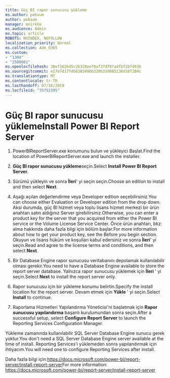 ```yaml
---
title: Güç BI rapor sunucusu yükleme
ms.author: pebaum
author: pebaum
manager: mnirkhe
ms.audience: Admin
ms.topic: article
ROBOTS: NOINDEX, NOFOLLOW
localization_priority: Normal
ms.collection: Adm_O365
ms.custom:
- "1304"
- "2500001"
ms.openlocfilehash: 38ef162bd5c26328ee70af37df07adfbf2bfd93b
ms.sourcegitcommit: e17e7d17fdb638349bb320b318085138d18f284c
ms.translationtype: MT
ms.contentlocale: tr-TR
ms.lasthandoff: 07/16/2019
ms.locfileid: "35752395"
---
```

# <a name="install-power-bi-report-server"></a><span data-ttu-id="9daf1-102">Güç BI rapor sunucusu yükleme</span><span class="sxs-lookup"><span data-stu-id="9daf1-102">Install Power BI Report Server</span></span>

1. <span data-ttu-id="9daf1-103">PowerBIReportServer.exe konumunu bulun ve yükleyici Başlat.</span><span class="sxs-lookup"><span data-stu-id="9daf1-103">Find the location of PowerBIReportServer.exe and launch the installer.</span></span>

2. <span data-ttu-id="9daf1-104">**Güç BI rapor sunucusu yükleme**seçin.</span><span class="sxs-lookup"><span data-stu-id="9daf1-104">Select **Install Power BI Report Server**.</span></span>

3. <span data-ttu-id="9daf1-105">Sürümü yükleyin ve sonra **İleri**' yi seçin seçin.</span><span class="sxs-lookup"><span data-stu-id="9daf1-105">Choose an edition to install and then select **Next**.</span></span>

4. <span data-ttu-id="9daf1-106">Aşağı açılan değerlendirme veya Developer edition seçebilirsiniz.</span><span class="sxs-lookup"><span data-stu-id="9daf1-106">You can choose either Evaluation or Developer edition from the drop down.</span></span>  <span data-ttu-id="9daf1-107">Aksi durumda, güç BI hizmet veya toplu lisans hizmet merkezi bir ürün anahtarı satın aldığınız Server girebilirsiniz.</span><span class="sxs-lookup"><span data-stu-id="9daf1-107">Otherwise, you can enter a product key for the server that you acquired from either the Power BI service or the Volume License Service Center.</span></span> <span data-ttu-id="9daf1-108">Önce ürün anahtarı, bkz: alma hakkında daha fazla bilgi için bölüm başlar.</span><span class="sxs-lookup"><span data-stu-id="9daf1-108">For more information about how to get your product key, see the Before you begin section.</span></span> <span data-ttu-id="9daf1-109">Okuyun ve lisans hüküm ve koşulları kabul edersiniz ve sonra **İleri**' yi seçin.</span><span class="sxs-lookup"><span data-stu-id="9daf1-109">Read and agree to the license terms and conditions, and then select **Next**.</span></span>

5. <span data-ttu-id="9daf1-110">Bir Database Engine rapor sunucusu veritabanını depolamak kullanılabilir olması gerekir.</span><span class="sxs-lookup"><span data-stu-id="9daf1-110">You need to have a Database Engine available to store the report server database.</span></span> <span data-ttu-id="9daf1-111">Yalnızca rapor sunucusu yüklemek için **İleri** ' yi seçin.</span><span class="sxs-lookup"><span data-stu-id="9daf1-111">Select **Next** to install the report server only.</span></span>

6. <span data-ttu-id="9daf1-112">Rapor sunucusu için bir yükleme konumu belirtin.</span><span class="sxs-lookup"><span data-stu-id="9daf1-112">Specify the install location for the report server.</span></span> <span data-ttu-id="9daf1-113">Devam etmek için **Yükle** ' yi seçin.</span><span class="sxs-lookup"><span data-stu-id="9daf1-113">Select **Install** to continue.</span></span>

7. <span data-ttu-id="9daf1-114">Raporlama Hizmetleri Yapılandırma Yöneticisi'ni başlatmak için **Rapor sunucusu yapılandırma** başarılı kurulumundan sonra seçin.</span><span class="sxs-lookup"><span data-stu-id="9daf1-114">After a successful setup, select **Configure Report Server** to launch the Reporting Services Configuration Manager.</span></span>

<span data-ttu-id="9daf1-115">Yükleme zamanında kullanılabilir SQL Server Database Engine sunucu gerek yoktur.</span><span class="sxs-lookup"><span data-stu-id="9daf1-115">You don't need a SQL Server Database Engine server available at the time of install.</span></span> <span data-ttu-id="9daf1-116">Reporting Services'i yüklemeden sonra yapılandırmak için ihtiyacım.</span><span class="sxs-lookup"><span data-stu-id="9daf1-116">You will need one to configure Reporting Services after install.</span></span>

<span data-ttu-id="9daf1-117">Daha fazla bilgi için:https://docs.microsoft.com/power-bi/report-server/install-report-server</span><span class="sxs-lookup"><span data-stu-id="9daf1-117">For more information: https://docs.microsoft.com/power-bi/report-server/install-report-server</span></span>

